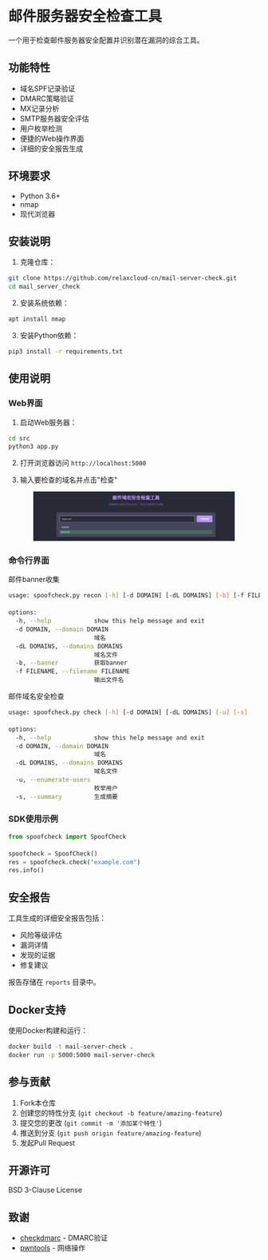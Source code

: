 # 邮件服务器安全检查工具

一个用于检查邮件服务器安全配置并识别潜在漏洞的综合工具。

## 功能特性

- 域名SPF记录验证
- DMARC策略验证
- MX记录分析
- SMTP服务器安全评估
- 用户枚举检测
- 便捷的Web操作界面
- 详细的安全报告生成

## 环境要求

- Python 3.6+
- nmap
- 现代浏览器

## 安装说明

1. 克隆仓库：

```bash
git clone https://github.com/relaxcloud-cn/mail-server-check.git
cd mail_server_check
```

2. 安装系统依赖：

```bash
apt install nmap
```

3. 安装Python依赖：

```bash
pip3 install -r requirements.txt
```

## 使用说明

### Web界面

1. 启动Web服务器：

```bash
cd src
python3 app.py
```

2. 打开浏览器访问 `http://localhost:5000`

3. 输入要检查的域名并点击"检查"

<div align=center> <img src=".img/2024-12-03-10-12-31.png" width = 80%/> </div>

### 命令行界面

邮件banner收集

```bash
usage: spoofcheck.py recon [-h] [-d DOMAIN] [-dL DOMAINS] [-b] [-f FILENAME]

options:
  -h, --help            show this help message and exit
  -d DOMAIN, --domain DOMAIN
                        域名
  -dL DOMAINS, --domains DOMAINS
                        域名文件
  -b, --banner          获取banner
  -f FILENAME, --filename FILENAME
                        输出文件名
```

邮件域名安全检查

```bash
usage: spoofcheck.py check [-h] [-d DOMAIN] [-dL DOMAINS] [-u] [-s]

options:
  -h, --help            show this help message and exit
  -d DOMAIN, --domain DOMAIN
                        域名
  -dL DOMAINS, --domains DOMAINS
                        域名文件
  -u, --enumerate-users
                        枚举用户
  -s, --summary         生成摘要
```

### SDK使用示例

```python
from spoofcheck import SpoofCheck

spoofcheck = SpoofCheck()
res = spoofcheck.check("example.com")
res.info()
```

## 安全报告

工具生成的详细安全报告包括：

- 风险等级评估
- 漏洞详情
- 发现的证据
- 修复建议

报告存储在 `reports` 目录中。

## Docker支持

使用Docker构建和运行：

```bash
docker build -t mail-server-check .
docker run -p 5000:5000 mail-server-check
```

## 参与贡献

1. Fork本仓库
2. 创建您的特性分支 (`git checkout -b feature/amazing-feature`)
3. 提交您的更改 (`git commit -m '添加某个特性'`)
4. 推送到分支 (`git push origin feature/amazing-feature`)
5. 发起Pull Request

## 开源许可

BSD 3-Clause License

## 致谢

- [checkdmarc](https://github.com/domainaware/checkdmarc) - DMARC验证
- [pwntools](https://github.com/Gallopsled/pwntools) - 网络操作
